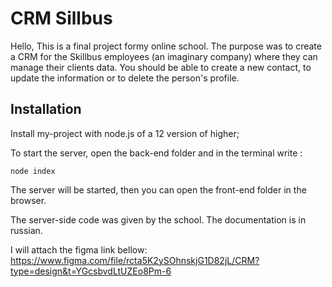 
# CRM Sillbus

Hello, This is a final project formy online school. The purpose was to create a CRM for the Skillbus employees (an imaginary company) where they can manage their clients data.
You should be able to create a new contact, to update the information or to delete the person's profile.


## Installation

Install my-project with node.js of a 12 version of higher;

To start the server, open the back-end folder and in the terminal write :

```
node index
```
    
The server will be started, then you can open the front-end folder in the browser.


The server-side code was given by the school.
The documentation is in russian.

I will attach the figma link bellow:
https://www.figma.com/file/rcta5K2ySOhnskjG1D82jL/CRM?type=design&t=YGcsbvdLtUZEo8Pm-6
